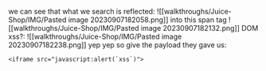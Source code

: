 we can see that what we search is reflected:
![[walkthroughs/Juice-Shop/IMG/Pasted image 20230907182058.png]]
into this span tag
![[walkthroughs/Juice-Shop/IMG/Pasted image 20230907182132.png]]
DOM xss?:
![[walkthroughs/Juice-Shop/IMG/Pasted image 20230907182238.png]]
yep yep
so give the payload they gave us:
```
<iframe src="javascript:alert(`xss`)">
```
